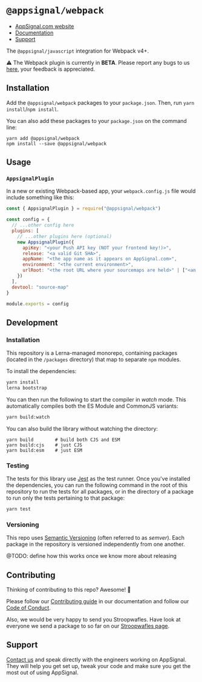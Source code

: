 # `@appsignal/webpack`

- [AppSignal.com website][appsignal]
- [Documentation][docs]
- [Support][contact]

The `@appsignal/javascript` integration for Webpack v4+. 

⚠️ The Webpack plugin is currently in **BETA**. Please report any bugs to us [here](https://github.com/appsignal/appsignal-javascript/issues), your feedback is appreciated.

## Installation

Add the  `@appsignal/webpack` packages to your `package.json`. Then, run `yarn install`/`npm install`.

You can also add these packages to your `package.json` on the command line:

```
yarn add @appsignal/webpack
npm install --save @appsignal/webpack
```

## Usage

### `AppsignalPlugin`

In a new or existing Webpack-based app, your `webpack.config.js` file would include something like this:

```js
const { AppsignalPlugin } = require("@appsignal/webpack")

const config = {
  // ...other config here
  plugins: [
    // ...other plugins here (optional)
    new AppsignalPlugin({
      apiKey: "<your Push API key (NOT your frontend key!)>",
      release: "<a valid Git SHA>",
      appName: "<the app name as it appears on AppSignal.com>",
      environment: "<the current environment>",
      urlRoot: "<the root URL where your sourcemaps are held>" | ["<an array of root URLs>"]
    })
  ],
  devtool: "source-map"
}

module.exports = config
```

## Development

### Installation

This repository is a Lerna-managed monorepo, containing packages (located in the `/packages` directory) that map to separate `npm` modules.

To install the dependencies:

```bash
yarn install
lerna bootstrap
```

You can then run the following to start the compiler in _watch_ mode. This automatically compiles both the ES Module and CommonJS variants:

```bash
yarn build:watch
```

You can also build the library without watching the directory:

```
yarn build        # build both CJS and ESM
yarn build:cjs    # just CJS
yarn build:esm    # just ESM
```

### Testing

The tests for this library use [Jest](https://jestjs.io) as the test runner. Once you've installed the dependencies, you can run the following command in the root of this repository to run the tests for all packages, or in the directory of a package to run only the tests pertaining to that package:

```bash
yarn test
```

### Versioning

This repo uses [Semantic Versioning][semver] (often referred to as _semver_). Each package in the repository is versioned independently from one another.

@TODO: define how this works once we know more about releasing

## Contributing

Thinking of contributing to this repo? Awesome! 🚀

Please follow our [Contributing guide][contributing-guide] in our documentation and follow our [Code of Conduct][coc].

Also, we would be very happy to send you Stroopwafles. Have look at everyone we send a package to so far on our [Stroopwafles page][waffles-page].

## Support

[Contact us][contact] and speak directly with the engineers working on AppSignal. They will help you get set up, tweak your code and make sure you get the most out of using AppSignal.

[appsignal]: https://appsignal.com
[appsignal-sign-up]: https://appsignal.com/users/sign_up
[contact]: mailto:support@appsignal.com
[coc]: https://docs.appsignal.com/appsignal/code-of-conduct.html
[waffles-page]: https://appsignal.com/waffles
[docs]: http://docs.appsignal.com
[contributing-guide]: http://docs.appsignal.com/appsignal/contributing.html

[semver]: http://semver.org/
